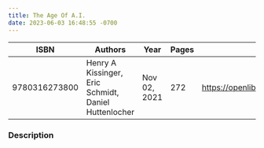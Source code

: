 ```yaml
---
title: The Age Of A.I.
date: 2023-06-03 16:48:55 -0700
---
```


| ISBN        | Authors      | Year    | Pages    | URL   |
| ----------- | ------------ | ------- | -------- | ----- |
| 9780316273800  | Henry A Kissinger, Eric Schmidt, Daniel Huttenlocher| Nov 02, 2021| 272|https://openlibrary.org/books/OL32845229M/The_Age_of_A.I.|    

### Description

